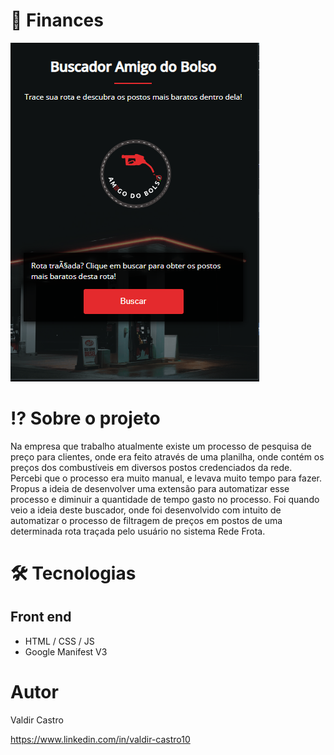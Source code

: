 # 💸 Finances

<img src="./assets/images/appImage.png"/>

# ⁉️ Sobre o projeto

Na empresa que trabalho atualmente existe um processo de pesquisa de preço para clientes, onde era feito através de uma planilha, onde contém os preços dos combustíveis em diversos postos credenciados da rede. Percebi que o processo era muito manual, e levava muito tempo para fazer.
Propus a ideia de desenvolver uma extensão para automatizar esse processo e diminuir a quantidade de tempo gasto no processo. Foi quando veio a ideia deste buscador, onde foi desenvolvido com intuito de automatizar o processo de filtragem de preços em postos de uma determinada rota traçada pelo usuário no sistema Rede Frota. 

# 🛠️ Tecnologias 
## Front end
- HTML / CSS / JS 
- Google Manifest V3

# Autor

Valdir Castro

https://www.linkedin.com/in/valdir-castro10
